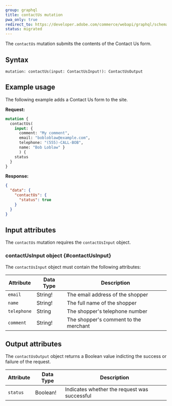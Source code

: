 ```yaml
---
group: graphql
title: contactUs mutation
pwa_only: true
redirect_to: https://developer.adobe.com/commerce/webapi/graphql/schema/store/mutations/contact-us/
status: migrated
---
```


The `contactUs` mutation submits the contents of the Contact Us form.

## Syntax

 `mutation: contactUs(input: ContactUsInput!): ContactUsOutput`

## Example usage

The following example adds a Contact Us form to the site.

**Request:**

```graphql
mutation {
  contactUs(
    input: {
      comment: "My comment",
      email: "bobloblaw@example.com",
      telephone: "(555)-CALL-BOB",
      name: "Bob Loblaw" }
      ) {
    status
  }
}
```

**Response:**

```json
{
  "data": {
    "contactUs": {
      "status": true
    }
  }
}
```

## Input attributes

The `contactUs` mutation requires the  `contactUsInput` object.

### contactUsInput object {#contactUsInput}

The `contactUsInput` object must contain the following attributes:

Attribute | Data Type | Description
--- | --- | ---
`email` | String! | The email address of the shopper
`name` | String! | The full name of the shopper
`telephone` | String | The shopper's telephone number
`comment` | String! | The shopper's comment to the merchant

## Output attributes

The `contactUsOutput` object returns a Boolean value indicting the success or failure of the request.

Attribute |  Data Type | Description
--- | --- | ---
`status` | Boolean! | Indicates whether the request was successful

